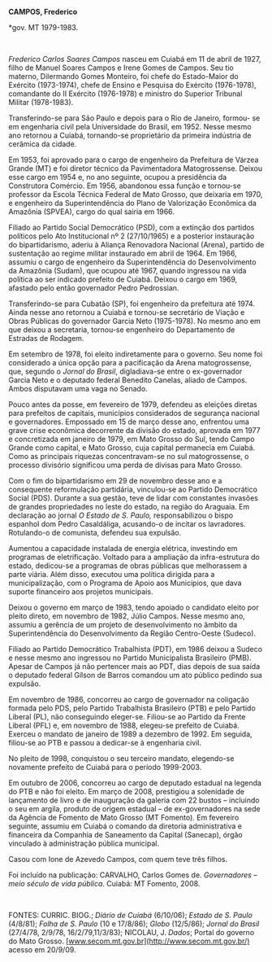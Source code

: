 **CAMPOS, Frederico**

\*gov. MT 1979-1983.

 

*Frederico Carlos Soares Campos* nasceu em Cuiabá em 11 de abril de
1927, filho de Manuel Soares Campos e Irene Gomes de Campos. Seu tio
materno, Dilermando Gomes Monteiro, foi chefe do Estado-Maior do
Exército (1973-1974), chefe de Ensino e Pesquisa do Exército
(1976-1978), comandante do II Exército (1976-1978) e ministro do
Superior Tribunal Militar (1978-1983).

Transferindo-se para São Paulo e depois para o Rio de Janeiro, formou-
se em engenharia civil pela Universidade do Brasil, em 1952. Nesse mesmo
ano retornou a Cuiabá, tornando-se proprietário da primeira indústria de
cerâmica da cidade.

Em 1953, foi aprovado para o cargo de engenheiro da Prefeitura de Várzea
Grande (MT) e foi diretor técnico da Pavimentadora Matogrossense. Deixou
esse cargo em 1954 e, no ano seguinte, ocupou a presidência da
Construtora Comércio. Em 1956, abandonou essa função e tornou-se
professor da Escola Técnica Federal de Mato Grosso, que deixaria em
1970, e engenheiro da Superintendência do Plano de Valorização Econômica
da Amazônia (SPVEA), cargo do qual sairia em 1966.

Filiado ao Partido Social Democrático (PSD), com a extinção dos partidos
políticos pelo Ato Institucional nº 2 (27/10/1965) e a posterior
instauração do bipartidarismo, aderiu à Aliança Renovadora Nacional
(Arena), partido de sustentação ao regime militar instaurado em abril de
1964. Em 1966, assumiu o cargo de engenheiro da Superintendência do
Desenvolvimento da Amazônia (Sudam), que ocupou até 1967, quando
ingressou na vida política ao ser indicado prefeito de Cuiabá. Deixou o
cargo em 1969, afastado pelo então governador Pedro Pedrossian.

Transferindo-se para Cubatão (SP), foi engenheiro da prefeitura até
1974. Ainda nesse ano retornou a Cuiabá e tornou-se secretário de Viação
e Obras Públicas do governador Garcia Neto (1975-1978). No mesmo ano em
que deixou a secretaria, tornou-se engenheiro do Departamento de
Estradas de Rodagem.

Em setembro de 1978, foi eleito indiretamente para o governo. Seu nome
foi considerado a única opção para a pacificação da Arena matogrossense,
que, segundo o *Jornal do Brasil*, digladiava-se entre o ex-governador
Garcia Neto e o deputado federal Benedito Canelas, aliado de Campos.
Ambos disputavam uma vaga no Senado.        

Pouco antes da posse, em fevereiro de 1979, defendeu as eleições diretas
para prefeitos de capitais, municípios considerados de segurança
nacional e governadores. Empossado em 15 de março desse ano, enfrentou
uma grave crise econômica decorrente da divisão do estado, aprovada em
1977 e concretizada em janeiro de 1979, em Mato Grosso do Sul, tendo
Campo Grande como capital, e Mato Grosso, cuja capital permanecia em
Cuiabá. Como as principais riquezas concentravam-se no sul
matogrossense, o processo divisório significou uma perda de divisas para
Mato Grosso.

Com o fim do bipartidarismo em 29 de novembro desse ano e a consequente
reformulação partidária, vinculou-se ao Partido Democrático Social
(PDS). Durante a sua gestão, teve de lidar com constantes invasões de
grandes propriedades no leste do estado, na região do Araguaia. Em
declaração ao jornal *O Estado de S. Paulo,* responsabilizou o bispo
espanhol dom Pedro Casaldáliga, acusando-o de incitar os lavradores.
Rotulando-o de comunista, defendeu sua expulsão.

Aumentou a capacidade instalada de energia elétrica, investindo em
programas de eletrificação. Voltado para a ampliação da infra-estrutura
do estado, dedicou-se a programas de obras públicas que melhorassem a
parte viária. Além disso, executou uma política dirigida para a
municipalização, com o Programa de Apoio aos Municípios, que dava
suporte financeiro aos projetos municipais.

Deixou o governo em março de 1983, tendo apoiado o candidato eleito por
pleito direto, em novembro de 1982, Júlio Campos. Nesse mesmo ano,
assumiu a gerência de um projeto de desenvolvimento no âmbito da
Superintendência do Desenvolvimento da Região Centro-Oeste (Sudeco).

Filiado ao Partido Democrático Trabalhista (PDT), em 1986 deixou a
Sudeco e nesse mesmo ano ingressou no Partido Municipalista Brasileiro
(PMB). Apesar de Campos já não pertencer mais ao PDT, dias depois de sua
saída o deputado federal Gílson de Barros comandou um ato público
pedindo sua expulsão.

Em novembro de 1986, concorreu ao cargo de governador na coligação
formada pelo PDS, pelo Partido Trabalhista Brasileiro (PTB) e pelo
Partido Liberal (PL), não conseguindo eleger-se. Filiou-se ao Partido da
Frente Liberal (PFL) e, em novembro de 1988, elegeu-se prefeito de
Cuiabá. Exerceu o mandato de janeiro de 1989 a dezembro de 1992. Em
seguida, filiou-se ao PTB e passou a dedicar-se à engenharia civil.

No pleito de 1998, conquistou o seu terceiro mandato, elegendo-se
novamente prefeito de Cuiabá para o período 1999-2003.

Em outubro de 2006, concorreu ao cargo de deputado estadual na legenda
do PTB e não foi eleito. Em março de 2008, prestigiou a solenidade de
lançamento de livro e de inauguração da galeria com 22 bustos –
incluindo o seu em argila, produto de origem estadual – de
ex-governadores na sede da Agência de Fomento de Mato Grosso (MT
Fomento). Em fevereiro seguinte, assumiu em Cuiabá o comando da
diretoria administrativa e financeira da Companhia de Saneamento da
Capital (Sanecap), órgão vinculado à administração pública municipal.

Casou com Ione de Azevedo Campos, com quem teve três filhos.

Foi incluído na publicação: CARVALHO, Carlos Gomes de. *Governadores –
meio século de vida pública*. Cuiabá: MT Fomento, 2008.

 

FONTES: CURRIC. BIOG.; *Diário de Cuiabá* (6/10/06); *Estado de S.
Paulo* (4/8/81); *Folha de S. Paulo* (10 e 17/8/86); *Globo* (12/5/86);
*Jornal do Brasil* (27/4/78, 2/9/78, 16/2/79,11/3/83); NICOLAU, J.
*Dados*; Portal do governo do Mato Grosso.
[www.secom.mt.gov.br](http://www.secom.mt.gov.br/) acesso em 20/9/09.

 

